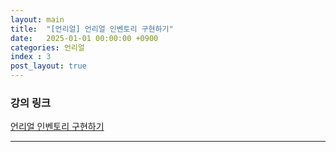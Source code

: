 ```yaml
---
layout: main
title:  "[언리얼] 언리얼 인벤토리 구현하기"
date:   2025-01-01 00:00:00 +0900
categories: 언리얼
index : 3
post_layout: true
---
```


### 강의 링크

<a href="https://www.udemy.com/course/unreal-engine-5-ui-design-advance-inventory-system-with-ue5/" class="button">언리얼 인벤토리 구현하기</a>

<hr/>

